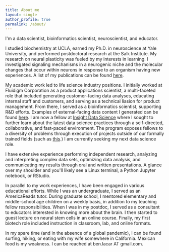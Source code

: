```yaml
---
title: About me
layout: single
author_profile: true
permalink: /about/
---
```


I'm a data scientist, bioinformatics scientist, neuroscientist, and educator.

I studied biochemistry at UCLA, earned my Ph.D. in neuroscience at Yale University, and performed postdoctoral research at the Salk Institute. My research on neural plasticity was fueled by my interests in learning. I investigated signaling mechanisms in a neurogenic niche and the molecular changes that occur within neurons in response to an organism having new experiences. A list of my publications can be found [here](https://scholar.google.com/citations?user=wGG8V78AAAAJ&hl=en).

My academic work led to life science industry positions. I initially worked at Fluidigm Corporation as a product applications scientist, a multi-faceted role that included generating customer-facing data analyses, educating internal staff and customers, and serving as a technical liasion for product management. From there, I served as a bioinformatics scientist, supporting R&D efforts. Examples of external-facing data content I generated can be found [here](https://benslack19.github.io/projects/5_professional_projects/). I am now a fellow at [Insight Data Science](https://www.insightdatascience.com) where I sought to further learn about the latest data science practices through a self-directed, collaborative, and fast-paced environment. The program exposes fellows to a diversity of problems through execution of projects outside of our formally trained fields (such as [this](https://medium.com/@ben.lacar01/school-and-community-features-associated-with-low-income-student-success-42797cd6baad).) I am currently seeking my next data science role.

I have extensive experience performing independent research, analyzing and interpreting complex data sets, optimizing data analysis, and communicating my results through oral and written presentations. A glance over my shoulder and you'll likely see a Linux terminal, a Python Jupyter notebook, or RStudio.

In parallel to my work experiences, I have been engaged in various educational efforts. While I was an undergraduate, I served as an AmericaReads tutor. During graduate school, I mentored elementary and middle-school age children on a weekly basis, in addition to my teaching fellow responsibilities. When I was in my postdoc, I served as a consultant to educators interested in knowing more about the brain. I then started to guest lecture on neural stem cells in an online course. Finally, my first biotech role included instruction in classroom, lab, and online formats.

In my spare time (and in the absence of a global pandemic), I can be found surfing, hiking, or eating with my wife somewhere in California. Mexican food is my weakness. I can be reached at ben.lacar AT gmail.com.